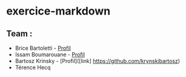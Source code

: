 # exercice-markdown

## Team : 
- Brice Bartoletti - [Profil](https://github.com/Levizar)
- Issam Boumarouane - [Profil](https://github.com/Boumarouane)
- Bartosz Krinsky - [Profil]([link] https://github.com/krynskibartosz)
- Térence Hecq
